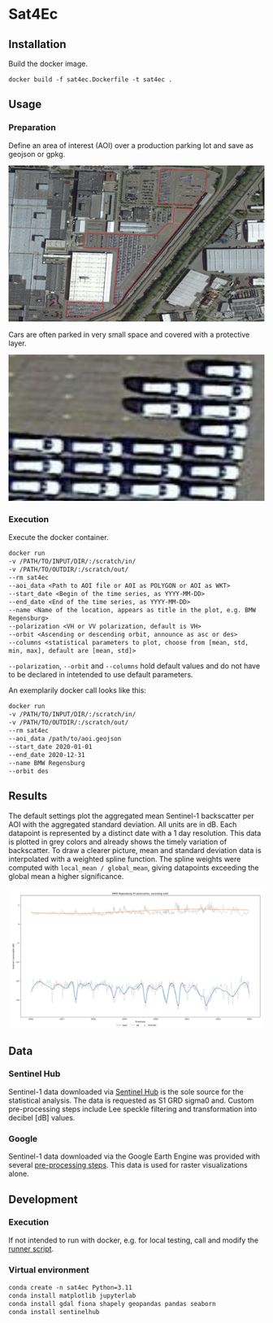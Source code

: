 # Sat4Ec

## Installation

Build the docker image.

```
docker build -f sat4ec.Dockerfile -t sat4ec .
```

## Usage

### Preparation

Define an area of interest (AOI) over a production parking lot and save as geojson or gpkg.

![AOI BMW Regensburg](docs/aoi_bmw_regensburg.png)

Cars are often parked in very small space and covered with a protective layer.

![AOI BMW Regensburg cars](docs/bmw_regensburg_car_zoom.png)

### Execution

Execute the docker container.

```
docker run
-v /PATH/TO/INPUT/DIR/:/scratch/in/
-v /PATH/TO/OUTDIR/:/scratch/out/
--rm sat4ec
--aoi_data <Path to AOI file or AOI as POLYGON or AOI as WKT>
--start_date <Begin of the time series, as YYYY-MM-DD>
--end_date <End of the time series, as YYYY-MM-DD>
--name <Name of the location, appears as title in the plot, e.g. BMW Regensburg>
--polarization <VH or VV polarization, default is VH>
--orbit <Ascending or descending orbit, announce as asc or des>
--columns <statistical parameters to plot, choose from [mean, std, min, max], default are [mean, std]>
```

`--polarization`, `--orbit` and `--columns` hold default values and do not have to be declared in intetended to use default parameters.

An exemplarily docker call looks like this:

```
docker run
-v /PATH/TO/INPUT/DIR/:/scratch/in/
-v /PATH/TO/OUTDIR/:/scratch/out/
--rm sat4ec
--aoi_data /path/to/aoi.geojson
--start_date 2020-01-01
--end_date 2020-12-31
--name BMW Regensburg
--orbit des
```

## Results

The default settings plot the aggregated mean Sentinel-1 backscatter per AOI with the aggregated standard deviation. All units are in dB. Each datapoint is represented by a distinct date with a 1 day resolution. This data is plotted in grey colors and already shows the timely variation of backscatter. To draw a clearer picture, mean and standard deviation data is interpolated with a weighted spline function. The spline weights were computed with `local_mean / global_mean`, giving datapoints exceeding the global mean a higher significance.

![](docs/indicator_1_bmw_regensburg_splinedata_asc_VH.png)

## Data

### Sentinel Hub

Sentinel-1 data downloaded via [Sentinel Hub](https://collections.sentinel-hub.com/sentinel-1-grd/) is the sole source for the statistical analysis. The data is requested as S1 GRD sigma0 and. Custom pre-processing steps include Lee speckle filtering and transformation into decibel [dB] values.

### Google

Sentinel-1 data downloaded via the Google Earth Engine was provided with several [pre-processing steps](https://developers.google.com/earth-engine/guides/sentinel1#sentinel-1-preprocessing). This data is used for raster visualizations alone.

## Development

### Execution
If not intended to run with docker, e.g. for local testing, call and modify the [runner script](tests/sat4ec_runner.py).

### Virtual environment
```
conda create -n sat4ec Python=3.11
conda install matplotlib jupyterlab
conda install gdal fiona shapely geopandas pandas seaborn
conda install sentinelhub
```
